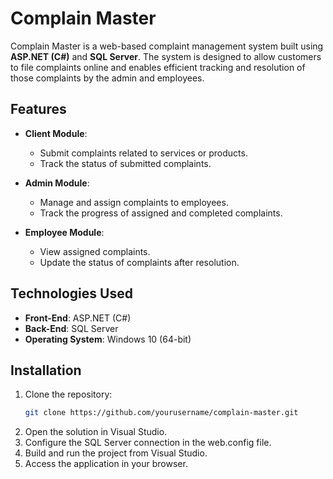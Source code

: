# Complain Master

Complain Master is a web-based complaint management system built using **ASP.NET (C#)** and **SQL Server**. The system is designed to allow customers to file complaints online and enables efficient tracking and resolution of those complaints by the admin and employees. 

## Features

- **Client Module**:
  - Submit complaints related to services or products.
  - Track the status of submitted complaints.

- **Admin Module**:
  - Manage and assign complaints to employees.
  - Track the progress of assigned and completed complaints.

- **Employee Module**:
  - View assigned complaints.
  - Update the status of complaints after resolution.

## Technologies Used

- **Front-End**: ASP.NET (C#)
- **Back-End**: SQL Server
- **Operating System**: Windows 10 (64-bit)

## Installation

1. Clone the repository:
   ```bash
   git clone https://github.com/yourusername/complain-master.git
2. Open the solution in Visual Studio.
3. Configure the SQL Server connection in the web.config file.
4. Build and run the project from Visual Studio.
5. Access the application in your browser.
